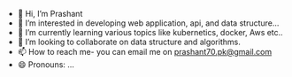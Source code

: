 - 👋 Hi, I’m Prashant 
- 👀 I’m interested in developing web application, api, and data structure...
- 🌱 I’m currently learning various topics like kubernetics, docker, Aws etc..
- 💞️ I’m looking to collaborate on data structure and algorithms.
- 📫 How to reach me- you can email me on prashant70.pk@gmail.com 
- 😄 Pronouns: ...
